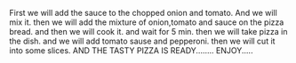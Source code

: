 First we will add the sauce to the chopped onion and tomato. And we will mix it. 
then we will  add the mixture of onion,tomato and sauce on the pizza bread.
and then we will cook it. and wait for 5 min.
then we will take pizza in the dish.
and we will add tomato sause and pepperoni.
then we will cut it into some slices.
AND THE TASTY PIZZA IS READY........
ENJOY.....

